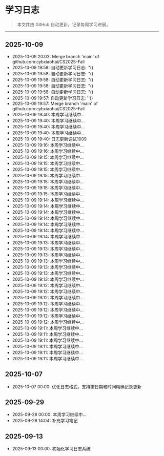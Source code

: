 # 学习日志

> 本文件由 GitHub 自动更新，记录每周学习进展。

---

## 2025-10-09
- 2025-10-09 20:03: Merge branch 'main' of github.com:cybxiaohai/CS2025-Fall
- 2025-10-09 19:58: 自动更新学习日志: ''()
- 2025-10-09 19:58: 自动更新学习日志: ''()
- 2025-10-09 19:58: 自动更新学习日志: ''()
- 2025-10-09 19:58: 自动更新学习日志: ''()
- 2025-10-09 19:58: 自动更新学习日志: ''()
- 2025-10-09 19:57: 自动更新学习日志: ''()
- 2025-10-09 19:57: Merge branch 'main' of github.com:cybxiaohai/CS2025-Fall
- 2025-10-09 19:40: 本周学习继续中...
- 2025-10-09 19:40: 本周学习继续中...
- 2025-10-09 19:40: 本周学习继续中...
- 2025-10-09 19:40: 本周学习继续中...
- 2025-10-09 19:40: 日志更新调试1009
- 2025-10-09 19:16: 本周学习继续中...
- 2025-10-09 19:16: 本周学习继续中...
- 2025-10-09 19:15: 本周学习继续中...
- 2025-10-09 19:15: 本周学习继续中...
- 2025-10-09 19:15: 本周学习继续中...
- 2025-10-09 19:15: 本周学习继续中...
- 2025-10-09 19:15: 本周学习继续中...
- 2025-10-09 19:15: 本周学习继续中...
- 2025-10-09 19:15: 本周学习继续中...
- 2025-10-09 19:14: 本周学习继续中...
- 2025-10-09 19:14: 本周学习继续中...
- 2025-10-09 19:14: 本周学习继续中...
- 2025-10-09 19:14: 本周学习继续中...
- 2025-10-09 19:14: 本周学习继续中...
- 2025-10-09 19:14: 本周学习继续中...
- 2025-10-09 19:14: 本周学习继续中...
- 2025-10-09 19:13: 本周学习继续中...
- 2025-10-09 19:13: 本周学习继续中...
- 2025-10-09 19:13: 本周学习继续中...
- 2025-10-09 19:13: 本周学习继续中...
- 2025-10-09 19:13: 本周学习继续中...
- 2025-10-09 19:13: 本周学习继续中...
- 2025-10-09 19:13: 本周学习继续中...
- 2025-10-09 19:12: 本周学习继续中...
- 2025-10-09 19:12: 本周学习继续中...
- 2025-10-09 19:12: 本周学习继续中...
- 2025-10-09 19:12: 本周学习继续中...
- 2025-10-09 19:12: 本周学习继续中...
- 2025-10-09 19:12: 本周学习继续中...
- 2025-10-09 19:12: 本周学习继续中...
- 2025-10-09 19:11: 本周学习继续中...
- 2025-10-09 19:11: 本周学习继续中...
- 2025-10-09 19:11: 本周学习继续中...
- 2025-10-09 19:11: 本周学习继续中...
- 2025-10-09 19:11: 本周学习继续中...
- 2025-10-09 19:11: 本周学习继续中...

## 2025-10-07

- 2025-10-07 00:00: 优化日志格式，支持按日期和时间精确记录更新

## 2025-09-29

- 2025-09-29 00:00: 本周学习继续中...
- 2025-09-29 14:04: 补充学习笔记

## 2025-09-13

- 2025-09-13 00:00: 初始化学习日志系统

